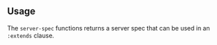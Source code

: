 ## Usage

The `server-spec` functions returns a server spec that can be used in an
`:extends` clause.
